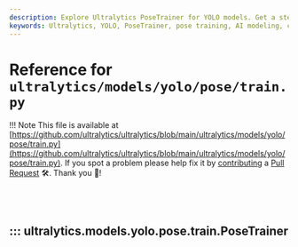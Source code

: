 ```yaml
---
description: Explore Ultralytics PoseTrainer for YOLO models. Get a step-by-step guide on how to train on custom pose data for more accurate AI modeling.
keywords: Ultralytics, YOLO, PoseTrainer, pose training, AI modeling, custom data training
---
```


# Reference for `ultralytics/models/yolo/pose/train.py`

!!! Note
    This file is available at [https://github.com/ultralytics/ultralytics/blob/main/ultralytics/models/yolo/pose/train.py](https://github.com/ultralytics/ultralytics/blob/main/ultralytics/models/yolo/pose/train.py). If you spot a problem please help fix it by [contributing](https://docs.ultralytics.com/help/contributing/) a [Pull Request](https://github.com/ultralytics/ultralytics/edit/main/ultralytics/models/yolo/pose/train.py) 🛠️. Thank you 🙏!

<br><br>

## ::: ultralytics.models.yolo.pose.train.PoseTrainer

<br><br>
